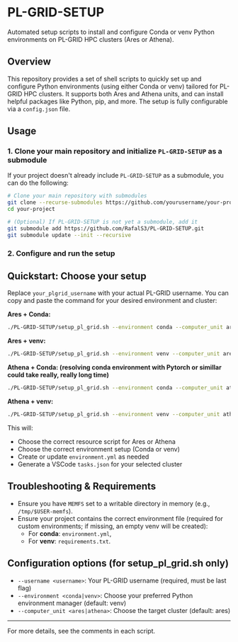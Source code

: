 # PL-GRID-SETUP

Automated setup scripts to install and configure Conda or venv Python environments on PL-GRID HPC clusters (Ares or Athena).

## Overview

This repository provides a set of shell scripts to quickly set up and configure Python environments (using either Conda or venv) tailored for PL-GRID HPC clusters. It supports both Ares and Athena units, and can install helpful packages like Python, pip, and more. The setup is fully configurable via a `config.json` file.

## Usage

### 1. Clone your main repository and initialize `PL-GRID-SETUP` as a submodule

If your project doesn't already include `PL-GRID-SETUP` as a submodule, you can do the following:

```bash
# Clone your main repository with submodules
git clone --recurse-submodules https://github.com/yourusername/your-project.git
cd your-project

# (Optional) If PL-GRID-SETUP is not yet a submodule, add it
git submodule add https://github.com/RafalS3/PL-GRID-SETUP.git
git submodule update --init --recursive
```

### 2. Configure and run the setup


## Quickstart: Choose your setup

Replace `your_plgrid_username` with your actual PL-GRID username. You can copy and paste the command for your desired environment and cluster:

**Ares + Conda:**
```bash
./PL-GRID-SETUP/setup_pl_grid.sh --environment conda --computer_unit ares --username <your_plgrid_username>
```

**Ares + venv:**
```bash
./PL-GRID-SETUP/setup_pl_grid.sh --environment venv --computer_unit ares --username <your_plgrid_username>
```

**Athena + Conda: (resolving conda environment with Pytorch or simillar could take really, really long time)**
```bash
./PL-GRID-SETUP/setup_pl_grid.sh --environment conda --computer_unit athena --username <your_plgrid_username>
```

**Athena + venv:**
```bash
./PL-GRID-SETUP/setup_pl_grid.sh --environment venv --computer_unit athena --username <your_plgrid_username>
```

This will:
- Choose the correct resource script for Ares or Athena
- Choose the correct environment setup (Conda or venv)
- Create or update `environment.yml` as needed
- Generate a VSCode `tasks.json` for your selected cluster

## Troubleshooting & Requirements

- Ensure you have `MEMFS` set to a writable directory in memory (e.g., `/tmp/$USER-memfs`).
- Ensure your project contains the correct environment file (required for custom environments; if missing, an empty venv will be created):
  - For **conda**: `environment.yml`,
  - For **venv**: `requirements.txt`.

## Configuration options (for setup_pl_grid.sh only)

- `--username <username>`: Your PL-GRID username (required, must be last flag)
- `--environment <conda|venv>`: Choose your preferred Python environment manager (default: venv)
- `--computer_unit <ares|athena>`: Choose the target cluster (default: ares)

---
For more details, see the comments in each script.
